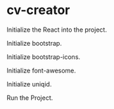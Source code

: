 # cv-creator

Initialize the React into the project.

Initialize bootstrap.

Initialize bootstrap-icons.

Initialize font-awesome.

Initialize uniqid.

Run the Project.
